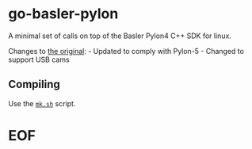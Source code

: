 # go-basler-pylon

A minimal set of calls on top of the Basler Pylon4 C++ SDK for linux.

Changes to [the original](https://github.com/japettyjohn/go-basler-pylon):
    - Updated to comply with Pylon-5
    - Changed to support USB cams

## Compiling

Use the [`mk.sh`](mk.sh) script.

# EOF #
